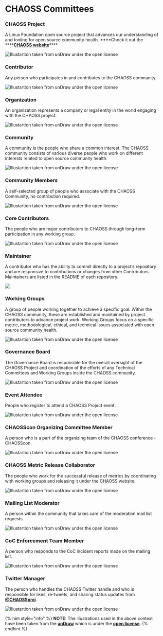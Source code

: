 # CHAOSS Committees

### **CHAOSS Project**

A Linux Foundation open source project that advances our understanding of and tooling for open source community health. ****Check it out the ****[**CHAOSS website**](https://chaoss.community/)\*\*\*\*

![Illustartion taken from unDraw under the open license](../../.gitbook/assets/undraw_organizing_projects_0p9a.png)

### **Contributor**

Any person who participates in and contributes to the CHAOSS community.

![Illustartion taken from unDraw under the open license](../../.gitbook/assets/undraw_developer_activity_bv83-2-.png)

### **Organization**

An organization represents a company or legal entity in the world engaging with the CHAOSS project. 

![Illustartion taken from unDraw under the open license](../../.gitbook/assets/undraw_product_tour_foyt.png)

### **Community**

A community is the people who share a common interest. The CHAOSS community consists of various diverse people who work on different interests related to open source community health.

![Illustartion taken from unDraw under the open license](../../.gitbook/assets/undraw_meet_the_team_e5b7.png)

### **Community Members**

A self-selected group of people who associate with the CHAOSS Community, no contribution required.

![Illustartion taken from unDraw under the open license](../../.gitbook/assets/undraw_community_8nwl.png)

### **Core Contributors**

The people who are major contributors to CHAOSS through long-term participation in any working group.

![Illustartion taken from unDraw under the open license](../../.gitbook/assets/undraw_team_page_re_cffb.png)

### **Maintainer**

A contributor who has the ability to commit directly to a project’s repository and are responsive to contributions or changes from other Contributors. Maintainers are listed in the README of each repository.

![](../../.gitbook/assets/undraw_clean_up_ucm0.png)

### **Working Groups**

A group of people working together to achieve a specific goal. Within the CHAOSS community, these are established and maintained by project contributors to advance project work. Working Groups focus on a specific metric, methodological, ethical, and technical issues associated with open source community health.

![Illustartion taken from unDraw under the open license](../../.gitbook/assets/undraw_group_chat_unwm.png)

### **Governance Board**

The Governance Board is responsible for the overall oversight of the CHAOSS Project and coordination of the efforts of any Technical Committees and Working Groups inside the CHAOSS community.

![Illustartion taken from unDraw under the open license](../../.gitbook/assets/undraw_team_ih79.png)

### **Event Attendee**

People who register to attend a CHAOSS Project event. 

![Illustartion taken from unDraw under the open license](../../.gitbook/assets/undraw_events_2p66.png)

### **CHAOSScon Organizing Committee Member**

A person who is a part of the organizing team of the CHAOSS conference - CHAOSScon.

![Illustartion taken from unDraw under the open license](../../.gitbook/assets/undraw_conference_uo36.png)

### **CHAOSS Metric Release Collaborator**

The people who work for the successful release of metrics by coordinating with working groups and releasing it under the CHAOSS website.

![Illustartion taken from unDraw under the open license](../../.gitbook/assets/undraw_collaboration2_8og0.png)

### **Mailing List Moderator**

A person within the community that takes care of the moderation mail list requests.

![Illustartion taken from unDraw under the open license](../../.gitbook/assets/undraw_live_collaboration_2r4y.png)

### **CoC Enforcement Team Member**

A person who responds to the CoC incident reports made on the mailing list.

![Illustartion taken from unDraw under the open license](../../.gitbook/assets/undraw_blog_anyj.png)

### **Twitter Manager**

The person who handles the CHAOSS Twitter handle and who is responsible for likes, re-tweets, and sharing status updates from [**@CHAOSSproj**](https://twitter.com/CHAOSSproj).

![Illustartion taken from unDraw under the open license](../../.gitbook/assets/undraw_viral_tweet_gndb-1-.png)

{% hint style="info" %}
**NOTE:** The illustrations used in the above context have been taken from the [**unDraw**](https://undraw.co/) which is under the [**open license**](https://undraw.co/license).
{% endhint %}

